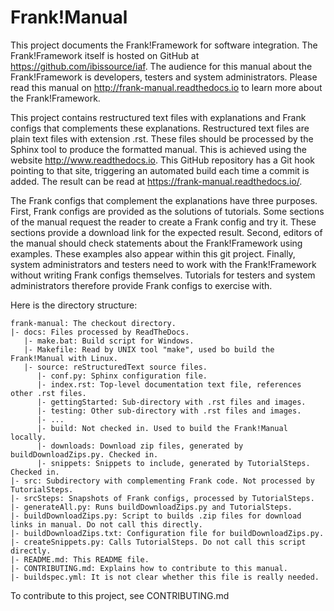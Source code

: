 # Frank!Manual

This project documents the Frank!Framework for software integration. The Frank!Framework itself is hosted on GitHub at https://github.com/ibissource/iaf. The audience for this manual about the Frank!Framework is developers, testers and system administrators. Please read this manual on http://frank-manual.readthedocs.io to learn more about the Frank!Framework.

This project contains restructured text files with explanations and Frank configs that complements these explanations. Restructured text files are plain text files with extension .rst. These files should be processed by the Sphinx tool to produce the formatted manual. This is achieved using the website http://www.readthedocs.io. This GitHub repository has a Git hook pointing to that site, triggering an automated build each time a commit is added. The result can be read at https://frank-manual.readthedocs.io/.

The Frank configs that complement the explanations have three purposes. First, Frank configs are provided as the solutions of tutorials. Some sections of the manual request the reader to create a Frank config and try it. These sections provide a download link for the expected result. Second, editors of the manual should check statements about the Frank!Framework using examples. These examples also appear within this git project. Finally, system administrators and testers need to work with the Frank!Framework without writing Frank configs themselves. Tutorials for testers and system administrators therefore provide Frank configs to exercise with.

Here is the directory structure:

    frank-manual: The checkout directory.
    |- docs: Files processed by ReadTheDocs.
       |- make.bat: Build script for Windows.
       |- Makefile: Read by UNIX tool "make", used bo build the Frank!Manual with Linux.
       |- source: reStructuredText source files.
          |- conf.py: Sphinx configuration file.
          |- index.rst: Top-level documentation text file, references other .rst files.
          |- gettingStarted: Sub-directory with .rst files and images.
          |- testing: Other sub-directory with .rst files and images.
          |- ...
          |- build: Not checked in. Used to build the Frank!Manual locally.
          |- downloads: Download zip files, generated by buildDownloadZips.py. Checked in.
          |- snippets: Snippets to include, generated by TutorialSteps. Checked in.
    |- src: Subdirectory with complementing Frank code. Not processed by TutorialSteps.
    |- srcSteps: Snapshots of Frank configs, processed by TutorialSteps.
    |- generateAll.py: Runs buildDownloadZips.py and TutorialSteps.
    |- buildDownloadZips.py: Script to builds .zip files for download links in manual. Do not call this directly.
    |- buildDownloadZips.txt: Configuration file for buildDownloadZips.py.
    |- createSnippets.py: Calls TutorialSteps. Do not call this script directly.
    |- README.md: This README file.
    |- CONTRIBUTING.md: Explains how to contribute to this manual.
    |- buildspec.yml: It is not clear whether this file is really needed.

To contribute to this project, see CONTRIBUTING.md
